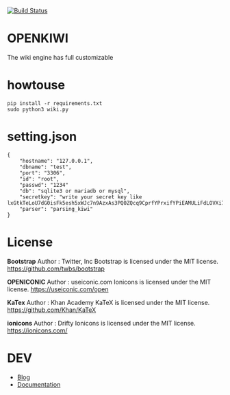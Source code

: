 [![Build Status](https://travis-ci.org/openkiwi-kang/openkiwi.svg?branch=DEV)](https://travis-ci.org/openkiwi-kang/openkiwi)

**OPENKIWI**
===

The wiki engine has full customizable  

**howtouse**  
===

    pip install -r requirements.txt  
    sudo python3 wiki.py 

**setting.json**
===

    {  
        "hostname": "127.0.0.1",
        "dbname": "test",  
        "port": "3306",  
        "id": "root",  
        "passwd": "1234"  
        "db": "sqlite3 or mariadb or mysql",
        "secretkey": "write your secret key like lxGtkTeLoU7dG0isFk5esh5xWJc7n9AzxAs3PQ0ZQcq9CprfYPrxifYPiEAMULiFdLOVXi7r1c",
        "parser": "parsing_kiwi"
    }  

**License**
===

**Bootstrap**
Author : Twitter, Inc
Bootstrap is licensed under the MIT license.
https://github.com/twbs/bootstrap

**OPENICONIC**
Author : useiconic.com
Ionicons is licensed under the MIT license.
https://useiconic.com/open

**KaTex**
Author : Khan Academy
KaTeX is licensed under the MIT license.
https://github.com/Khan/KaTeX

**ionicons**
Author : Drifty
Ionicons is licensed under the MIT license.
https://ionicons.com/

**DEV**
===
- [Blog](https://openkiwi-kang.github.io)
- [Documentation](https://openkiwi-kang.github.io/documentation)
